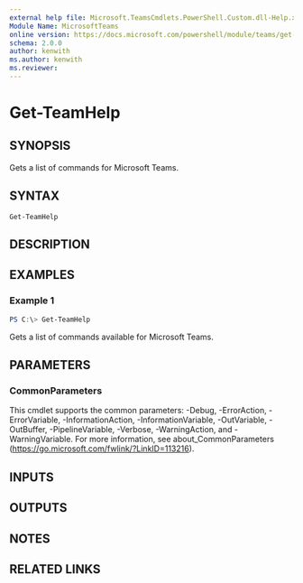 ```yaml
---
external help file: Microsoft.TeamsCmdlets.PowerShell.Custom.dll-Help.xml
Module Name: MicrosoftTeams
online version: https://docs.microsoft.com/powershell/module/teams/get-teamhelp
schema: 2.0.0
author: kenwith
ms.author: kenwith
ms.reviewer:
---
```


# Get-TeamHelp

## SYNOPSIS

Gets a list of commands for Microsoft Teams.

## SYNTAX

```
Get-TeamHelp
```

## DESCRIPTION

## EXAMPLES

### Example 1
```powershell
PS C:\> Get-TeamHelp
```

Gets a list of commands available for Microsoft Teams.

## PARAMETERS

### CommonParameters
This cmdlet supports the common parameters: -Debug, -ErrorAction, -ErrorVariable, -InformationAction, -InformationVariable, -OutVariable, -OutBuffer, -PipelineVariable, -Verbose, -WarningAction, and -WarningVariable.
For more information, see about_CommonParameters (https://go.microsoft.com/fwlink/?LinkID=113216).

## INPUTS

## OUTPUTS

## NOTES

## RELATED LINKS
